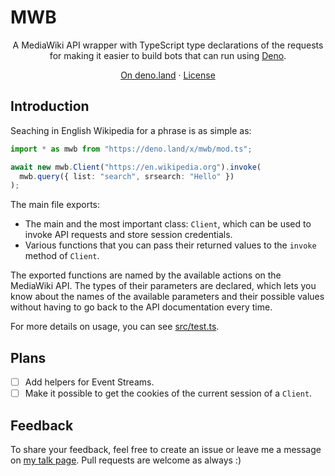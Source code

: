 # MWB

<div align="center">

A MediaWiki API wrapper with TypeScript type declarations of the requests for making it easier to build bots that can run using [Deno](https://deno.land).

[On deno.land](https://deno.land/x/mwb) &middot; [License](./LICENSE)

</div>

## Introduction

Seaching in English Wikipedia for a phrase is as simple as:

```ts
import * as mwb from "https://deno.land/x/mwb/mod.ts";

await new mwb.Client("https://en.wikipedia.org").invoke(
  mwb.query({ list: "search", srsearch: "Hello" })
);
```

The main file exports:

- The main and the most important class: `Client`, which can be used to invoke API requests and store session credentials.
- Various functions that you can pass their returned values to the `invoke` method of `Client`.

The exported functions are named by the available actions on the MediaWiki API. The types of their parameters are declared, which lets you know about the names of the available parameters and their possible values without having to go back to the API documentation every time.

For more details on usage, you can see [src/test.ts](./src/test.ts).

## Plans

- [ ] Add helpers for Event Streams.
- [ ] Make it possible to get the cookies of the current session of a `Client`.

## Feedback

To share your feedback, feel free to create an issue or leave me a message on [my talk page](https://wikitech.wikimedia.org/wiki/User_talk:Roj_im). Pull requests are welcome as always :)

